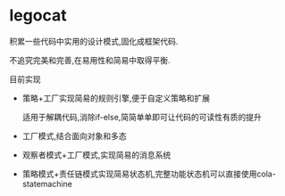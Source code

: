 # legocat

积累一些代码中实用的设计模式,固化成框架代码.

不追究完美和完善,在易用性和简易中取得平衡.

目前实现

- 策略+工厂实现简易的规则引擎,便于自定义策略和扩展

  适用于解耦代码,消除if-else,简简单单即可让代码的可读性有质的提升

- 工厂模式,结合面向对象和多态

- 观察者模式+工厂模式,实现简易的消息系统

- 策略模式+责任链模式实现简易状态机,完整功能状态机可以直接使用cola-statemachine